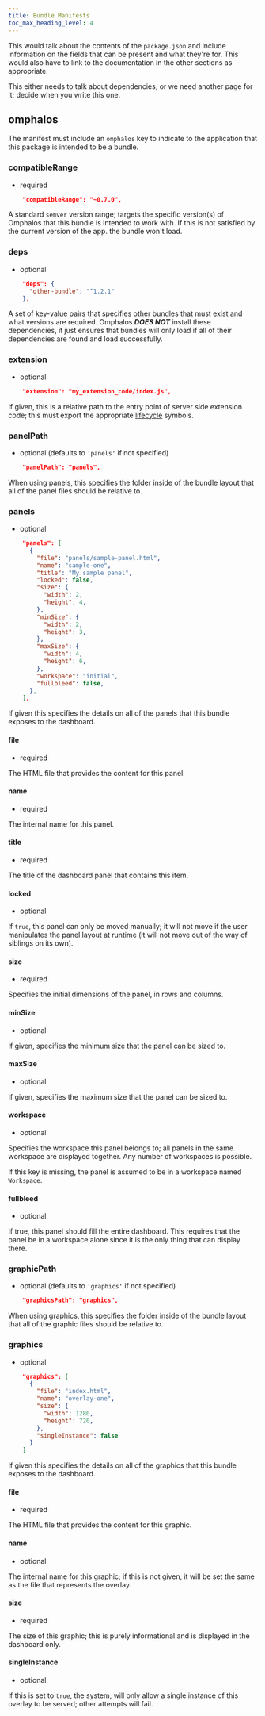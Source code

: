 ```yaml
---
title: Bundle Manifests
toc_max_heading_level: 4
---
```


This would talk about the contents of the `package.json` and include information
on the fields that can be present and what they're for. This would also have to
link to the documentation in the other sections as appropriate.

This either needs to talk about dependencies, or we need another page for it;
decide when you write this one.

## omphalos

The manifest must include an `omphalos` key to indicate to the application that
this package is intended to be a bundle.

### compatibleRange

* required

```json
    "compatibleRange": "~0.7.0",
```

A standard `semver` version range; targets the specific version(s) of Omphalos
that this bundle is intended to work with. If this is not satisfied by the
current version of the app. the bundle won't load.

### deps

* optional

```json
    "deps": {
      "other-bundle": "^1.2.1"
    },
```

A set of key-value pairs that specifies other bundles that must exist and what
versions are required. Omphalos ***DOES NOT*** install these dependencies, it
just ensures that bundles will only load if all of their dependencies are found
and load successfully.


### extension

* optional

```json
    "extension": "my_extension_code/index.js",
```

If given, this is a relative path to the entry point of server side extension
code; this must export the appropriate [lifecycle](/docs/api/lifecycle) symbols.

### panelPath

* optional (defaults to `'panels'` if not specified)

```json
    "panelPath": "panels",
```

When using panels, this specifies the folder inside of the bundle layout that
all of the panel files should be relative to.

### panels

* optional

```json
    "panels": [
      {
        "file": "panels/sample-panel.html",
        "name": "sample-one",
        "title": "My sample panel",
        "locked": false,
        "size": {
          "width": 2,
          "height": 4,
        },
        "minSize": {
          "width": 2,
          "height": 3,
        },
        "maxSize": {
          "width": 4,
          "height": 6,
        },
        "workspace": "initial",
        "fullbleed": false,
      },
    ],
```

If given this specifies the details on all of the panels that this bundle
exposes to the dashboard.

#### file

* required

The HTML file that provides the content for this panel.

#### name

* required

The internal name for this panel.

#### title

* required

The title of the dashboard panel that contains this item.

#### locked

* optional

If `true`, this panel can only be moved manually; it will not move if the user
manipulates the panel layout at runtime (it will not move out of the way of
siblings on its own).

#### size

* required

Specifies the initial dimensions of the panel, in rows and columns.

#### minSize

* optional

If given, specifies the minimum size that the panel can be sized to.

#### maxSize

* optional

If given, specifies the maximum size that the panel can be sized to.

#### workspace

* optional

Specifies the workspace this panel belongs to; all panels in the same workspace
are displayed together. Any number of workspaces is possible.

If this key is missing, the panel is assumed to be in a workspace named
`Workspace`.

#### fullbleed

* optional

If true, this panel should fill the entire dashboard. This requires that the
panel be in a workspace alone since it is the only thing that can display
there.

### graphicPath

* optional (defaults to `'graphics'` if not specified)

```json
    "graphicsPath": "graphics",
```

When using graphics, this specifies the folder inside of the bundle layout that
all of the graphic files should be relative to.

### graphics

* optional

```json
    "graphics": [
      {
        "file": "index.html",
        "name": "overlay-one",
        "size": {
          "width": 1280,
          "height": 720,
        },
        "singleInstance": false
      }
    ]

```

If given this specifies the details on all of the graphics that this bundle
exposes to the dashboard.

#### file

* required

The HTML file that provides the content for this graphic.

#### name

* optional

The internal name for this graphic; if this is not given, it will be set the
same as the file that represents the overlay.

#### size

* required

The size of this graphic; this is purely informational and is displayed in the
dashboard only.

#### singleInstance

* optional

If this is set to `true`, the system, will only allow a single instance of this
overlay to be served; other attempts will fail.
